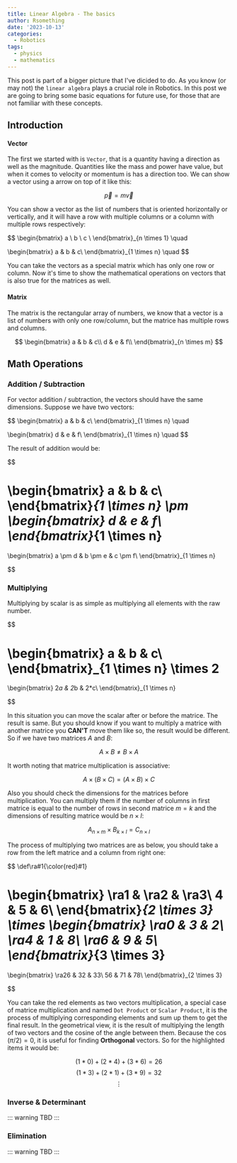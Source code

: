 ```yaml
---
title: Linear Algebra - The basics
author: Rsomething
date: '2023-10-13'
categories:
  - Robotics
tags:
  - physics
  - mathematics
---
```

This post is part of a bigger picture that I've dicided to do. As you know (or may not) the `linear algebra` plays a crucial role in Robotics.
In this post we are going to bring some basic equations for future use, for those that are not familiar with these concepts.

<!-- more -->

## Introduction

#### Vector
The first we started with is `Vector`, that is a quantity having a direction as well as the magnitude.
Quantities like the mass and power have value, but when it comes to velocity or momentum is has a direction too.
We can show a vector using a arrow on top of it like this:

$$
\vec{p}=m\vec{v}
$$

You can show a vector as the list of numbers that is oriented horizontally or vertically, 
and it will have a row with multiple columns or a column with multiple rows respectively:


$$
\begin{bmatrix} 
a \\
b \\
c \\
\end{bmatrix}_{n \times 1}
\quad

\begin{bmatrix} 
a & b & c\\
\end{bmatrix}_{1 \times n}
\quad
$$

You can take the vectors as a special matrix which has only one row or column.
Now it's time to show the mathematical operations on vectors that is also true for the matrices as well.

#### Matrix
The matrix is the rectangular array of numbers, we know that a vector is a list of numbers with only one row/column, but the matrice has multiple rows and columns.

$$
\begin{bmatrix}
a & b & c\\
d & e & f\\
\end{bmatrix}_{n \times m}
$$

## Math Operations

### Addition / Subtraction

For vector addition / subtraction, the vectors should have the same dimensions. Suppose we have two vectors:

$$
\begin{bmatrix} 
a & b & c\\
\end{bmatrix}_{1 \times n}
\quad

\begin{bmatrix} 
d & e & f\\
\end{bmatrix}_{1 \times n}
\quad
$$

The result of addition would be:

$$

\begin{bmatrix} 
a & b & c\\
\end{bmatrix}_{1 \times n}
\pm
\begin{bmatrix} 
d & e & f\\
\end{bmatrix}_{1 \times n}
=
\begin{bmatrix} 
a \pm d & b \pm e & c \pm f\\
\end{bmatrix}_{1 \times n}

$$

### Multiplying

Multiplying by scalar is as simple as multiplying all elements with the raw number.

$$

\begin{bmatrix} 
a & b & c\\
\end{bmatrix}_{1 \times n}
\times
2
=
\begin{bmatrix} 
2*a & 2*b & 2*c\\
\end{bmatrix}_{1 \times n}

$$

In this situation you can move the scalar after or before the matrice. The result is same. 
But you should know if you want to multiply a matrice with another matrice you **CAN'T** move them like so, the result would be different. 
So if we have two matrices $A$ and $B$:

$$
A \times B \neq B \times A
$$

It worth noting that matrice multiplication is associative:

$$
A \times (B \times C) = (A \times B) \times C
$$

Also you should check the dimensions for the matrices before multiplication. 
You can multiply them if the number of columns in first matrice is equal to the number of rows in second matrice $m = k$ 
and the dimensions of resulting matrice would be $n \times l$:

$$
A_{n \times m} \times B_{k \times l} = C_{n \times l} 
$$

The process of multiplying two matrices are as below, you should take a row from the left matrice and a column from right one:

$$
\def\ra#1{\color{red}#1}

\begin{bmatrix}
\ra1 & \ra2 & \ra3\\
4 & 5 & 6\\
\end{bmatrix}_{2 \times 3}
\times
\begin{bmatrix} 
\ra0 & 3 & 2\\
\ra4 & 1 & 8\\
\ra6 & 9 & 5\\
\end{bmatrix}_{3 \times 3}
=
\begin{bmatrix} 
\ra26 & 32 & 33\\
56 & 71 & 78\\
\end{bmatrix}_{2 \times 3}

$$

You can take the red elements as two vectors multiplication, a special case of matrice multiplication and named `Dot Product` or `Scalar Product`, 
it is the process of multiplying corresponding elements and sum up them to get the final result.
In the geometrical view, it is the result of multiplying the length of two vectors and the cosine of the angle between them.
Because the $\cos(\pi/2) = 0$, it is useful for finding **Orthogonal** vectors.
So for the highlighted items it would be:

$$
(1 * 0) + (2 * 4) + (3 * 6) = 26
$$
$$
(1 * 3) + (2 * 1) + (3 * 9) = 32
$$
$$
\vdots
$$

### Inverse & Determinant
::: warning
TBD
:::

### Elimination
::: warning
TBD
:::

<!-- more -->
